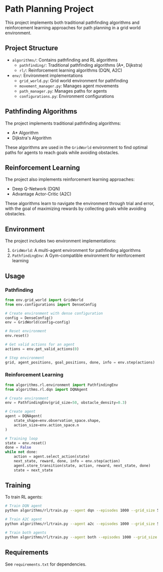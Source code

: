 # Path Planning Project

This project implements both traditional pathfinding algorithms and reinforcement learning approaches for path planning in a grid world environment.

## Project Structure

- `algorithms/`: Contains pathfinding and RL algorithms
  - `pathfinding/`: Traditional pathfinding algorithms (A*, Dijkstra)
  - `rl/`: Reinforcement learning algorithms (DQN, A2C)
- `env/`: Environment implementations
  - `grid_world.py`: Grid world environment for pathfinding
  - `movement_manager.py`: Manages agent movements
  - `path_manager.py`: Manages paths for agents
  - `configurations.py`: Environment configurations

## Pathfinding Algorithms

The project implements traditional pathfinding algorithms:
- A* Algorithm
- Dijkstra's Algorithm

These algorithms are used in the `GridWorld` environment to find optimal paths for agents to reach goals while avoiding obstacles.

## Reinforcement Learning

The project also implements reinforcement learning approaches:
- Deep Q-Network (DQN)
- Advantage Actor-Critic (A2C)

These algorithms learn to navigate the environment through trial and error, with the goal of maximizing rewards by collecting goals while avoiding obstacles.

## Environment

The project includes two environment implementations:
1. `GridWorld`: A multi-agent environment for pathfinding algorithms
2. `PathfindingEnv`: A Gym-compatible environment for reinforcement learning

## Usage

### Pathfinding

```python
from env.grid_world import GridWorld
from env.configurations import DenseConfig

# Create environment with dense configuration
config = DenseConfig()
env = GridWorld(config=config)

# Reset environment
env.reset()

# Get valid actions for an agent
actions = env.get_valid_actions(0)

# Step environment
grid, agent_positions, goal_positions, done, info = env.step(actions)
```

### Reinforcement Learning

```python
from algorithms.rl.environment import PathfindingEnv
from algorithms.rl.dqn import DQNAgent

# Create environment
env = PathfindingEnv(grid_size=50, obstacle_density=0.3)

# Create agent
agent = DQNAgent(
    state_shape=env.observation_space.shape,
    action_size=env.action_space.n
)

# Training loop
state = env.reset()
done = False
while not done:
    action = agent.select_action(state)
    next_state, reward, done, info = env.step(action)
    agent.store_transition(state, action, reward, next_state, done)
    state = next_state
```

## Training

To train RL agents:

```bash
# Train DQN agent
python algorithms/rl/train.py --agent dqn --episodes 1000 --grid_size 50 --obstacle_density 0.3

# Train A2C agent
python algorithms/rl/train.py --agent a2c --episodes 1000 --grid_size 50 --obstacle_density 0.3

# Train both agents
python algorithms/rl/train.py --agent both --episodes 1000 --grid_size 50 --obstacle_density 0.3
```

## Requirements

See `requirements.txt` for dependencies.

